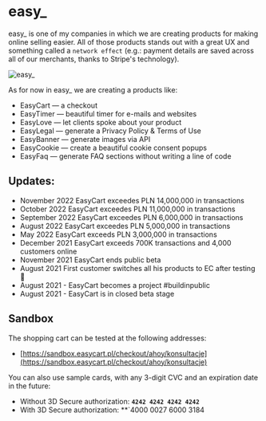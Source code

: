 # easy_

easy_ is one of my companies in which we are creating products for making online selling easier. All of those products stands out with a great UX and something called a `network effect` (e.g.: payment details are saved across all of our merchants, thanks to Stripe's technology).

![easy_](https://cloud.overment.com/Shared-Image-2022-11-07-12-08-48-1667819328/Shared-Image-2022-11-07-12-08-48.png)

As for now in easy_ we are creating a products like: 

- EasyCart — a checkout
- EasyTimer — beautiful timer for e-mails and websites
- EasyLove — let clients spoke about your product
- EasyLegal — generate a Privacy Policy & Terms of Use
- EasyBanner — generate images via API
- EasyCookie — create a beautiful cookie consent popups
- EasyFaq — generate FAQ sections without writing a line of code

## Updates:
- November 2022 EasyCart exceedes PLN 14,000,000 in transactions
- October 2022 EasyCart exceedes PLN 11,000,000 in transactions
- September 2022 EasyCart exceedes PLN 6,000,000 in transactions 
- August 2022 EasyCart exceedes PLN 5,000,000 in transactions
- May 2022 EasyCart exceeds PLN 3,000,000 in transactions
- December 2021 EasyCart exceeds 700K transactions and 4,000 customers online
- November 2021 EasyCart ends public beta
- August 2021 First customer switches all his products to EC after testing 🎉
- August 2021 - EasyCart becomes a project #buildinpublic
- August 2021 - EasyCart is in closed beta stage

## Sandbox

The shopping cart can be tested at the following addresses:
- [https://sandbox.easycart.pl/checkout/ahoy/konsultacje](https://sandbox.easycart.pl/checkout/ahoy/konsultacje)

You can also use sample cards, with any 3-digit CVC and an expiration date in the future:
- Without 3D Secure authorization: **`4242 4242 4242 4242`**
- With 3D Secure authorization: **`4000 0027 6000 3184